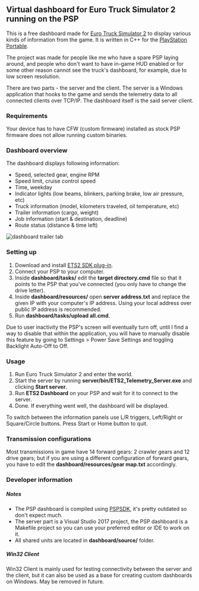 ﻿## Virtual dashboard for Euro Truck Simulator 2 running on the PSP

This is a free dashboard made for [Euro Truck Simulator 2](https://eurotrucksimulator2.com) to display various kinds of information from the game. It is written in C++ for the [PlayStation Portable](https://en.wikipedia.org/wiki/PlayStation_Portable).

The project was made for people like me who have a spare PSP laying around, and people who don't want to have in-game HUD enabled or for some other reason cannot see the truck's dashboard, for example, due to low screen resolution.

There are two parts - the server and the client. The server is a Windows application that hooks to the game and sends the telemetry data to all connected clients over TCP/IP. The dashboard itself is the said server client.

### Requirements

Your device has to have CFW (custom firmware) installed as stock PSP firmware does not allow running custom binaries.

### Dashboard overview

The dashboard displays following information:

- Speed, selected gear, engine RPM
- Speed limit, cruise control speed
- Time, weekday
- Indicator lights (low beams, blinkers, parking brake, low air pressure, etc)
- Truck information (model, kilometers traveled, oil temperature, etc)
- Trailer information (cargo, weight)
- Job information (start & destination, deadline)
- Route status (distance & time left)

![dashboard trailer tab](https://i.imgur.com/CpS6fbH.png)

### Setting up

1. Download and install [ETS2 SDK plug-in](https://github.com/nlhans/ets2-sdk-plugin/releases).
2. Connect your PSP to your computer.
3. Inside **dashboard/tasks/** edit the **target directory.cmd** file so that it points to the PSP that you've connected (you only have to change the drive letter).
4. Inside **dashboard/resources/** open **server address.txt** and replace the given IP with your computer's IP address. Using your local address over public IP address is recommended.
4. Run **dashboard/tasks/upload all.cmd**.

Due to user inactivity the PSP's screen will eventually turn off, until I find a way to disable that within the application, you will have to manually disable this feature by going to Settings > Power Save Settings and toggling Backlight Auto-Off to Off.

### Usage

1. Run Euro Truck Simulator 2 and enter the world.
2. Start the server by running **server/bin/ETS2_Telemetry_Server.exe** and clicking **Start server**.
3. Run **ETS2 Dashboard** on your PSP and wait for it to connect to the server.
4. Done. If everything went well, the dashboard will be displayed.

To switch between the information panels use L/R triggers, Left/Right or Square/Circle buttons. Press Start or Home button to quit.

### Transmission configurations

Most transmissions in game have 14 forward gears: 2 crawler gears and 12 drive gears; but if you are using a different configuration of forward gears, you have to edit the **dashboard/resources/gear map.txt** accordingly.

### Developer information

##### Notes

- The PSP dashboard is compiled using [PSPSDK](https://sourceforge.net/projects/minpspw), it's pretty outdated so don't expect much.
- The server part is a Visual Studio 2017 project, the PSP dashboard is a Makefile project so you can use your preferred editor or IDE to work on it.
- All shared units are located in **dashboard/source/** folder.

##### Win32 Client

Win32 Client is mainly used for testing connectivity between the server and the client, but it can also be used as a base for creating custom dashboards on Windows. May be removed in future.